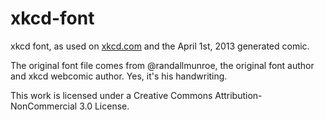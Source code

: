 xkcd-font
=========

xkcd font, as used on [xkcd.com](http://xkcd.com/1227/) and the April 1st, 2013 generated comic.

The original font file comes from @randallmunroe, the original font author and xkcd webcomic author. Yes, it's his handwriting.

This work is licensed under a Creative Commons Attribution-NonCommercial 3.0 License.

